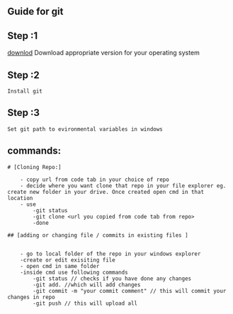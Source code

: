 ## Guide for git

## Step :1
[downlod](https://git-scm.com/downloads)
    Download appropriate version for your operating system

## Step :2
    Install git 

## Step :3
    Set git path to evironmental variables in windows

## commands:
    
    # [Cloning Repo:]

        - copy url from code tab in your choice of repo
        - decide where you want clone that repo in your file explorer eg. create new folder in your drive. Once created open cmd in that location
        - use 
            -git status 
            -git clone <url you copied from code tab from repo>
            -done

    ## [adding or changing file / commits in existing files ]

    
        - go to local folder of the repo in your windows explorer
        -create or edit exisiting file 
        - open cmd in same folder
        -inside cmd use following commands
            -git status // checks if you have done any changes 
            -git add. //which will add changes 
            -git commit -m "your commit comment" // this will commit your changes in repo
            -git push // this will upload all
